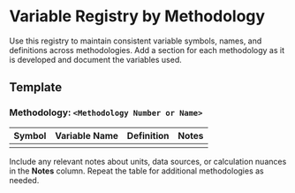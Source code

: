 # Variable Registry by Methodology

Use this registry to maintain consistent variable symbols, names, and definitions across methodologies. Add a section for each methodology as it is developed and document the variables used.

## Template

### Methodology: `<Methodology Number or Name>`

| Symbol | Variable Name | Definition | Notes |
|--------|---------------|------------|-------|
|        |               |            |       |

Include any relevant notes about units, data sources, or calculation nuances in the **Notes** column. Repeat the table for additional methodologies as needed.
